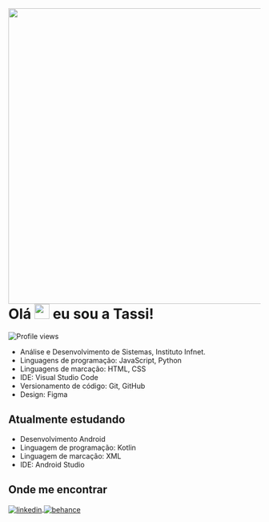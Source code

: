 <img align="right" height="590em" src="https://raw.githubusercontent.com/gist/tassianabenamor/aae76742c1bf092ebe0b9bd6af2f58f8/raw/0826976e8c2733ddc44a59a6c5ade4fb335d0d5c/githubcard.svg"/>
<h1 align="left">Olá <img src="https://raw.githubusercontent.com/kaueMarques/kaueMarques/master/hi.gif" height="30px"> eu sou a Tassi!</h1>
<p align="left"> <img src="https://komarev.com/ghpvc/?username=tassianabenamor&color=blueviolet" alt="Profile views" /> </p>

- Análise e Desenvolvimento de Sistemas, Instituto Infnet.
- Linguagens de programação: JavaScript, Python
- Linguagens de marcação: HTML, CSS
- IDE: Visual Studio Code
- Versionamento de código: Git, GitHub
- Design: Figma

## Atualmente estudando
- Desenvolvimento Android
- Linguagem de programação: Kotlin
- Linguagem de marcação: XML
- IDE: Android Studio

## Onde me encontrar
<p align="left">
  <a href="https://www.linkedin.com/in/tassiana-benamor/" target="_blank">
    <img align="center" src="https://img.shields.io/badge/-LinkedIn-05122A?style=flat&logo=linkedin&color=5e5e5e" alt="linkedin"/>
  </a>
  <a href="https://www.behance.net/tassianabenamor" target="_blank">
    <img align="center" src="https://img.shields.io/badge/-Behance-05122A?style=flat&logo=behance&color=5e5e5e" alt="behance"/>
  </a>
</p>
